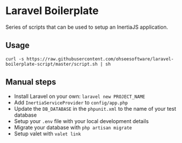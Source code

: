 # Laravel Boilerplate

Series of scripts that can be used to setup an InertiaJS application.

## Usage

```
curl -s https://raw.githubusercontent.com/ohseesoftware/laravel-boilerplate-script/master/script.sh | sh
```

## Manual steps

- Install Laravel on your own: `laravel new PROJECT_NAME`
- Add `InertiaServiceProvider` to `config/app.php`
- Update the `DB_DATABASE` in the `phpunit.xml` to the name of your test database
- Setup your `.env` file with your local development details
- Migrate your database with `php artisan migrate`
- Setup valet with `valet link`
